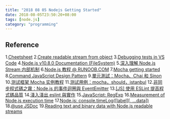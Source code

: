 ```yaml
---
title: "2018 08 05 Nodejs Getting Started"
date: 2018-08-05T23:50:20+08:00
tags: [node.js]
category: "programming"
---
```


## Reference
1.[Cheetsheet](https://devhints.io/nodejs-stream)
2.[Create readable stream from object](https://stackoverflow.com/questions/12755997/how-to-create-streams-from-string-in-node-js)
3.[Debugging tests in VS Code](https://github.com/Microsoft/vscode-recipes/tree/master/debugging-mocha-tests)
4.[Node.js v10.8.0 Documentation (FileSystem)](https://nodejs.org/api/fs.html)
5.[深入理解 Node.js Stream 内部机制](http://taobaofed.org/blog/2017/08/31/nodejs-stream/)
6.[Node.js 教程 @ RUNOOB.COM](http://www.runoob.com/nodejs/nodejs-tutorial.html)
7.[Mocha getting started](https://mochajs.org/#getting-started)
8.[Command JavaScript Design Pattern](https://www.dofactory.com/javascript/command-design-pattern)
9.[單元測試：Mocha、Chai 和 Sinon](https://cythilya.github.io/2017/09/17/unit-test-with-mocha-chai-and-sinon/)
10.[测试框架 Mocha 实例教程](http://www.ruanyifeng.com/blog/2015/12/a-mocha-tutorial-of-examples.html)
11.[测试用例：mocha，should，istanbul](http://wiki.jikexueyuan.com/project/node-lessons/mocha-should-istanbul.html)
12.[非同步程式碼之霧：Node.js 的事件迴圈與 EventEmitter](https://www.eebreakdown.com/2016/09/nodejs-eventemitter.html?m=1)
13.[[JS] 使用 ESLint 提高程式碼品質](https://larrylu.blog/improve-code-quality-using-eslint-742cf1f384f1)
14.[淺入淺出 eslint 與實作](https://denny.qollie.com/2016/07/11/eslint-fxcking-setup/)
15.[JavaScript: RegExp](https://developer.mozilla.org/en-US/docs/Web/JavaScript/Reference/Global_Objects/RegExp#Syntax)
16.[Measurement of Node.js execution time](https://blog.abelotech.com/posts/measure-execution-time-nodejs-javascript/)
17.[Node.js: console.timeLog([label][, ...data])](https://nodejs.org/api/console.html#console_console_timelog_label_data)
18.[@use JSDoc](http://usejsdoc.org/tags-param.html)
19.[Reading text and binary data with Node.js readable streams](http://codewinds.com/blog/2013-08-04-nodejs-readable-streams.html)